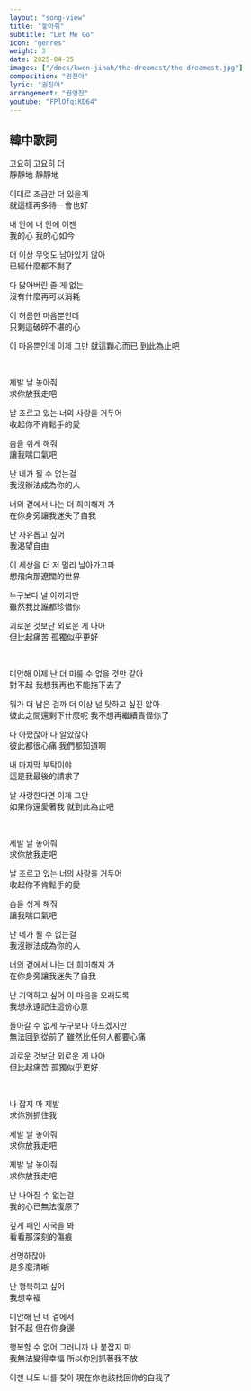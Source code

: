 ```yaml
---
layout: "song-view"
title: "놓아줘"
subtitle: "Let Me Go"
icon: "genres"
weight: 3
date: 2025-04-25
images: ["/docs/kwon-jinah/the-dreamest/the-dreamest.jpg"]
composition: "권진아"
lyric: "권진아"
arrangement: "권영찬"
youtube: "FPlOfqiKD64"
---
```


## 韓中歌詞

고요히 고요히 더  
靜靜地 靜靜地  

이대로 조금만 더 있을게  
就這樣再多待一會也好  

내 안에 내 안에 이젠  
我的心 我的心如今  

더 이상 무엇도 남아있지 않아  
已經什麼都不剩了  

다 닳아버린 줄 게 없는  
沒有什麼再可以消耗  

이 허름한 마음뿐인데  
只剩這破碎不堪的心  

이 마음뿐인데 이제 그만 
就這顆心而已 到此為止吧  

<br>

제발 날 놓아줘  
求你放我走吧  

날 조르고 있는 너의 사랑을 거두어  
收起你不肯鬆手的愛  

숨을 쉬게 해줘  
讓我喘口氣吧  

난 네가 될 수 없는걸  
我沒辦法成為你的人  

너의 곁에서 나는 더 희미해져 가  
在你身旁讓我迷失了自我  

난 자유롭고 싶어  
我渴望自由  

이 세상을 더 저 멀리 날아가고파  
想飛向那遼闊的世界  

누구보다 널 아끼지만  
雖然我比誰都珍惜你  

괴로운 것보단 외로운 게 나아  
但比起痛苦 孤獨似乎更好  

<br>

미안해 이제 난 더 미룰 수 없을 것만 같아  
對不起 我想我再也不能拖下去了  

뭐가 더 남은 걸까 더 이상 널 탓하고 싶진 않아  
彼此之間還剩下什麼呢 我不想再繼續責怪你了  

다 아팠잖아 다 알았잖아  
彼此都很心痛 我們都知道啊  

내 마지막 부탁이야  
這是我最後的請求了  

날 사랑한다면 이제 그만  
如果你還愛著我 就到此為止吧  

<br>

제발 날 놓아줘  
求你放我走吧  

날 조르고 있는 너의 사랑을 거두어  
收起你不肯鬆手的愛  

숨을 쉬게 해줘  
讓我喘口氣吧  

난 네가 될 수 없는걸  
我沒辦法成為你的人  

너의 곁에서 나는 더 희미해져 가  
在你身旁讓我迷失了自我  

난 기억하고 싶어 이 마음을 오래도록  
我想永遠記住這份心意  

돌아갈 수 없게 누구보다 아프겠지만  
無法回到從前了 雖然比任何人都要心痛  

괴로운 것보단 외로운 게 나아  
但比起痛苦 孤獨似乎更好  

<br>

나 잡지 마 제발  
求你別抓住我  

제발 날 놓아줘  
求你放我走吧   

제발 날 놓아줘  
求你放我走吧   

난 나아질 수 없는걸  
我的心已無法復原了  

깊게 패인 자국을 봐  
看看那深刻的傷痕  

선명하잖아  
是多麼清晰  

난 행복하고 싶어  
我想幸福  

미안해 난 네 곁에서  
對不起 但在你身邊  

행복할 수 없어 그러니까 나 붙잡지 마  
我無法變得幸福 所以你別抓著我不放  

이젠 너도 너를 찾아
現在你也該找回你的自我了  
